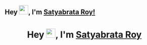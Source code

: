 ## Hey <img src="https://github.com/TheDudeThatCode/TheDudeThatCode/blob/master/Assets/Hi.gif" width="29px">, I'm [Satyabrata Roy!](https://www.linkedin.com/in/satyabrata-roy/) 

<h1 align="center">
  Hey <img src="https://github.com/TheDudeThatCode/TheDudeThatCode/blob/master/Assets/Hi.gif" width="29px">, I'm <a href="https://www.linkedin.com/in/satyabrata-roy/">Satyabrata Roy</a>
</h1>


<!--
**SatyaRay003/SatyaRay003** is a ✨ _special_ ✨ repository because its `README.md` (this file) appears on your GitHub profile.

Here are some ideas to get you started:

- 🔭 I’m currently working on ...
- 🌱 I’m currently learning ...
- 👯 I’m looking to collaborate on ...
- 🤔 I’m looking for help with ...
- 💬 Ask me about ...
- 📫 How to reach me: ...
- 😄 Pronouns: ...
- ⚡ Fun fact: ...
-->
